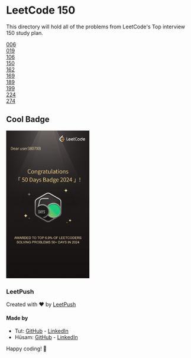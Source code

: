 # LeetCode 150

This directory will hold all of the problems from LeetCode's Top interview 150 study plan.

[006](006\thoughts.md)  
[019](019\thoughts.md)  
[106](106\thoughts.md)  
[150](150\thoughts.md)  
[162](162\thoughts.md)  
[169](169\thoughts.md)  
[189](189\thoughts.md)  
[199](199\thoughts.md)  
[224](224\thoughts.md)  
[274](274\thoughts.md)

## Cool Badge
<img src="50_day_badge.png" alt="LC 50 Day Badge" height="400"/>

### LeetPush

Created with :heart: by [LeetPush](https://github.com/husamahmud/LeetPush)

 #### Made by 
 - Tut: [GitHub](https://github.com/TutTrue) - [LinkedIn](https://www.linkedin.com/in/mahmoud-hamdy-8b6825245/)
 - Hüsam: [GitHub](https://github.com/husamahmud) - [LinkedIn](https://www.linkedin.com/in/husamahmud/)

 Happy coding! 🚀
